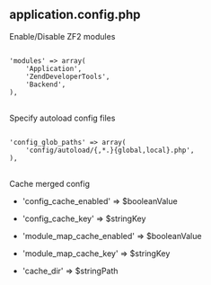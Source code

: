 ## application.config.php

Enable/Disable ZF2 modules <!-- .element class="left fragment" -->

<pre class="fragment roll-in">
<code class="php">
'modules' => array(
    'Application',
    'ZendDeveloperTools',
    'Backend',
),
</code>
</pre>

Specify autoload config files <!-- .element class="left fragment" -->

<pre class="fragment roll-in">
<code class="php">
'config_glob_paths' => array(
    'config/autoload/{,*.}{global,local}.php',
),
</code>
</pre>

Cache merged config <!-- .element class="left fragment" -->

<div class="fragment half">
    <ul>
        <li class="fragment roll-in">
            <p class="small">'config_cache_enabled' => $booleanValue</p>
        </li>
        <li class="fragment roll-in">
            <p class="small">'config_cache_key' => $stringKey</p>
        </li>
        <li class="fragment roll-in">
            <p class="small">'module_map_cache_enabled' => $booleanValue</p>
        </li>
    </ul>
</div>

<div class="half">
    <ul>
        <li class="fragment roll-in">
            <p class="small">'module_map_cache_key' => $stringKey</p>
        </li>
        <li class="fragment roll-in">
            <p class="small">'cache_dir' => $stringPath</p>
        </li>
    </ul>
</div>